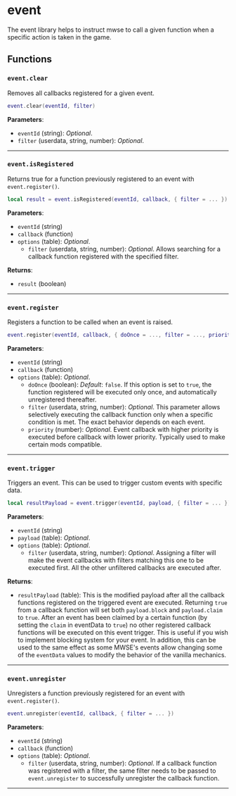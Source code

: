 <!---
	This file is autogenerated. Do not edit this file manually. Your changes will be ignored.
	More information: https://github.com/MWSE/MWSE/tree/master/docs
-->

# event
<div class="search_terms" style="display: none">event</div>

The event library helps to instruct mwse to call a given function when a specific action is taken in the game.

## Functions

### `event.clear`
<div class="search_terms" style="display: none">clear</div>

Removes all callbacks registered for a given event.

```lua
event.clear(eventId, filter)
```

**Parameters**:

* `eventId` (string): *Optional*.
* `filter` (userdata, string, number): *Optional*.

***

### `event.isRegistered`
<div class="search_terms" style="display: none">isregistered, registered</div>

Returns true for a function previously registered to an event with `event.register()`.

```lua
local result = event.isRegistered(eventId, callback, { filter = ... })
```

**Parameters**:

* `eventId` (string)
* `callback` (function)
* `options` (table): *Optional*.
	* `filter` (userdata, string, number): *Optional*. Allows searching for a callback function registered with the specified filter.

**Returns**:

* `result` (boolean)

***

### `event.register`
<div class="search_terms" style="display: none">register</div>

Registers a function to be called when an event is raised.

```lua
event.register(eventId, callback, { doOnce = ..., filter = ..., priority = ... })
```

**Parameters**:

* `eventId` (string)
* `callback` (function)
* `options` (table): *Optional*.
	* `doOnce` (boolean): *Default*: `false`. If this option is set to `true`, the function registered will be executed only once, and automatically unregistered thereafter.
	* `filter` (userdata, string, number): *Optional*. This parameter allows selectively executing the callback function only when a specific condition is met. The exact behavior depends on each event.
	* `priority` (number): *Optional*. Event callback with higher priority is executed before callback with lower priority. Typically used to make certain mods compatible.

***

### `event.trigger`
<div class="search_terms" style="display: none">trigger</div>

Triggers an event. This can be used to trigger custom events with specific data.

```lua
local resultPayload = event.trigger(eventId, payload, { filter = ... })
```

**Parameters**:

* `eventId` (string)
* `payload` (table): *Optional*.
* `options` (table): *Optional*.
	* `filter` (userdata, string, number): *Optional*. Assigning a filter will make the event callbacks with filters matching this one to be executed first. All the other unfiltered callbacks are executed after.

**Returns**:

* `resultPayload` (table): This is the modified payload after all the callback functions registered on the triggered event are executed. Returning `true` from a callback function will set both `payload.block` and `payload.claim` to `true`. After an event has been claimed by a certain function (by setting the `claim` in eventData to `true`) no other registered callback functions will be executed on this event trigger. This is useful if you wish to implement blocking system for your event. In addition, this can be used to the same effect as some MWSE's events allow changing some of the `eventData` values to modify the behavior of the vanilla mechanics.

***

### `event.unregister`
<div class="search_terms" style="display: none">unregister</div>

Unregisters a function previously registered for an event with `event.register()`.

```lua
event.unregister(eventId, callback, { filter = ... })
```

**Parameters**:

* `eventId` (string)
* `callback` (function)
* `options` (table): *Optional*.
	* `filter` (userdata, string, number): *Optional*. If a callback function was registered with a filter, the same filter needs to be passed to `event.unregister` to successfully unregister the callback function.

***

